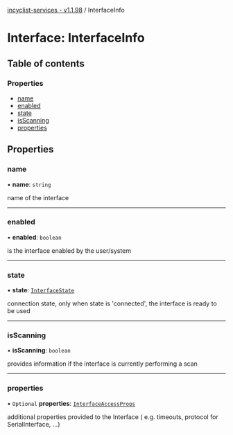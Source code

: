 [incyclist-services - v1.1.98](../README.md) / InterfaceInfo

# Interface: InterfaceInfo

## Table of contents

### Properties

- [name](InterfaceInfo.md#name)
- [enabled](InterfaceInfo.md#enabled)
- [state](InterfaceInfo.md#state)
- [isScanning](InterfaceInfo.md#isscanning)
- [properties](InterfaceInfo.md#properties)

## Properties

### name

• **name**: `string`

name of the interface

___

### enabled

• **enabled**: `boolean`

is the interface enabled by the user/system

___

### state

• **state**: [`InterfaceState`](../README.md#interfacestate)

connection state, only when state is 'connected', the interface is ready to be used

___

### isScanning

• **isScanning**: `boolean`

provides information if the interface is currently performing a scan

___

### properties

• `Optional` **properties**: [`InterfaceAccessProps`](InterfaceAccessProps.md)

additional properties provided to the Interface ( e.g. timeouts, protocol for SerialInterface, ...)
